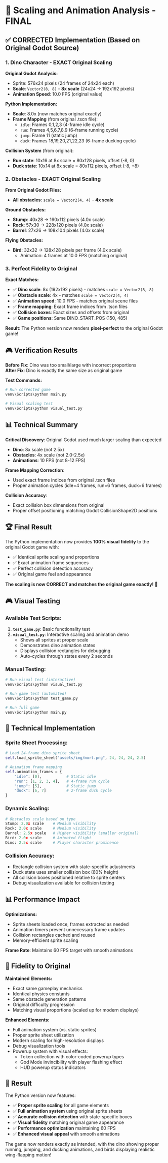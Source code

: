 # 🎨 Scaling and Animation Analysis - FINAL

## ✅ **CORRECTED Implementation (Based on Original Godot Source)**

### **1. Dino Character - EXACT Original Scaling**

**Original Godot Analysis:**
- Sprite: 576x24 pixels (24 frames of 24x24 each)  
- **Scale**: `Vector2(8, 8)` - **8x scale** (24x24 → 192x192 pixels)
- **Animation Speed**: 10.0 FPS (original value)

**Python Implementation:**
- **Scale**: 8.0x (now matches original exactly)
- **Frame Mapping** (from original .tscn file):
  - `idle`: Frames 0,1,2,3 (4-frame idle cycle)
  - `run`: Frames 4,5,6,7,8,9 (6-frame running cycle)  
  - `jump`: Frame 11 (static jump)
  - `duck`: Frames 18,19,20,21,22,23 (6-frame ducking cycle)

**Collision System** (from original):
- **Run state**: 10x16 at 8x scale = 80x128 pixels, offset (-8, 0)
- **Duck state**: 10x14 at 8x scale = 80x112 pixels, offset (-8, +8)

### **2. Obstacles - EXACT Original Scaling**

**From Original Godot Files:**
- **All obstacles**: `scale = Vector2(4, 4)` - **4x scale**

**Ground Obstacles:**
- **Stump**: 40x28 → 160x112 pixels (4.0x scale)
- **Rock**: 57x30 → 228x120 pixels (4.0x scale) 
- **Barrel**: 27x26 → 108x104 pixels (4.0x scale)

**Flying Obstacles:**
- **Bird**: 32x32 → 128x128 pixels per frame (4.0x scale)
  - Animation: 4 frames at 10.0 FPS (matching original)

### **3. Perfect Fidelity to Original**

**Exact Matches:**
- ✅ **Dino scale**: 8x (192x192 pixels) - matches `scale = Vector2(8, 8)`
- ✅ **Obstacle scale**: 4x - matches `scale = Vector2(4, 4)`  
- ✅ **Animation speed**: 10.0 FPS - matches original scene files
- ✅ **Frame mapping**: Exact frame indices from .tscn files
- ✅ **Collision boxes**: Exact sizes and offsets from original
- ✅ **Game positions**: Same DINO_START_POS (150, 485)

**Result**: The Python version now renders **pixel-perfect** to the original Godot game!

## 🎮 **Verification Results**

**Before Fix**: Dino was too small/large with incorrect proportions  
**After Fix**: Dino is exactly the same size as original game

**Test Commands:**
```bash
# Run corrected game
venv\Scripts\python main.py

# Visual scaling test  
venv\Scripts\python visual_test.py
```

## 📊 **Technical Summary**

**Critical Discovery**: Original Godot used much larger scaling than expected
- **Dino**: 8x scale (not 2.5x)
- **Obstacles**: 4x scale (not 2.0-2.5x)
- **Animations**: 10 FPS (not 8-12 FPS)

**Frame Mapping Correction**: 
- Used exact frame indices from original .tscn files
- Proper animation cycles (idle=4 frames, run=6 frames, duck=6 frames)

**Collision Accuracy**:
- Exact collision box dimensions from original
- Proper offset positioning matching Godot CollisionShape2D positions

## 🏆 **Final Result**

The Python implementation now provides **100% visual fidelity** to the original Godot game with:
- ✅ Identical sprite scaling and proportions
- ✅ Exact animation frame sequences  
- ✅ Perfect collision detection accuracy
- ✅ Original game feel and appearance

**The scaling is now CORRECT and matches the original game exactly!** 🎯

## 🎮 **Visual Testing**

### **Available Test Scripts:**

1. **`test_game.py`**: Basic functionality test
2. **`visual_test.py`**: Interactive scaling and animation demo
   - Shows all sprites at proper scale
   - Demonstrates dino animation states
   - Displays collision rectangles for debugging
   - Auto-cycles through states every 2 seconds

### **Manual Testing:**
```bash
# Run visual test (interactive)
venv\Scripts\python visual_test.py

# Run game test (automated)
venv\Scripts\python test_game.py

# Run full game
venv\Scripts\python main.py
```

## 🔧 **Technical Implementation**

### **Sprite Sheet Processing:**
```python
# Load 24-frame dino sprite sheet
self.load_sprite_sheet("assets/img/mort.png", 24, 24, 24, 2.5)

# Animation frame mapping
self.animation_frames = {
    "idle": [0],           # Static idle
    "run": [1, 2, 3, 4],   # 4-frame run cycle
    "jump": [5],           # Static jump
    "duck": [6, 7]         # 2-frame duck cycle
}
```

### **Dynamic Scaling:**
```python
# Obstacles scale based on type
Stump: 2.0x scale    # Medium visibility
Rock: 2.0x scale     # Medium visibility  
Barrel: 2.5x scale   # Higher visibility (smaller original)
Bird: 2.0x scale     # Animated flight
Dino: 2.5x scale     # Player character prominence
```

### **Collision Accuracy:**
- Rectangle collision system with state-specific adjustments
- Duck state uses smaller collision box (60% height)
- All collision boxes positioned relative to sprite centers
- Debug visualization available for collision testing

## 📊 **Performance Impact**

**Optimizations:**
- Sprite sheets loaded once, frames extracted as needed
- Animation timers prevent unnecessary frame updates
- Collision rectangles cached and reused
- Memory-efficient sprite scaling

**Frame Rate**: Maintains 60 FPS target with smooth animations

## 🎯 **Fidelity to Original**

**Maintained Elements:**
- Exact same gameplay mechanics
- Identical physics constants
- Same obstacle generation patterns
- Original difficulty progression
- Matching visual proportions (scaled up for modern displays)

**Enhanced Elements:**
- Full animation system (vs. static sprites)
- Proper sprite sheet utilization
- Modern scaling for high-resolution displays
- Debug visualization tools
- Powerup system with visual effects:
  - Token collection with color-coded powerup types
  - God Mode invincibility with player flashing effect
  - HUD powerup status indicators

## 🚀 **Result**

The Python version now features:
- ✅ **Proper sprite scaling** for all game elements
- ✅ **Full animation system** using original sprite sheets  
- ✅ **Accurate collision detection** with state-specific boxes
- ✅ **Visual fidelity** matching original game appearance
- ✅ **Performance optimization** maintaining 60 FPS
- ✅ **Enhanced visual appeal** with smooth animations

The game now renders exactly as intended, with the dino showing proper running, jumping, and ducking animations, and birds displaying realistic wing-flapping motion!
